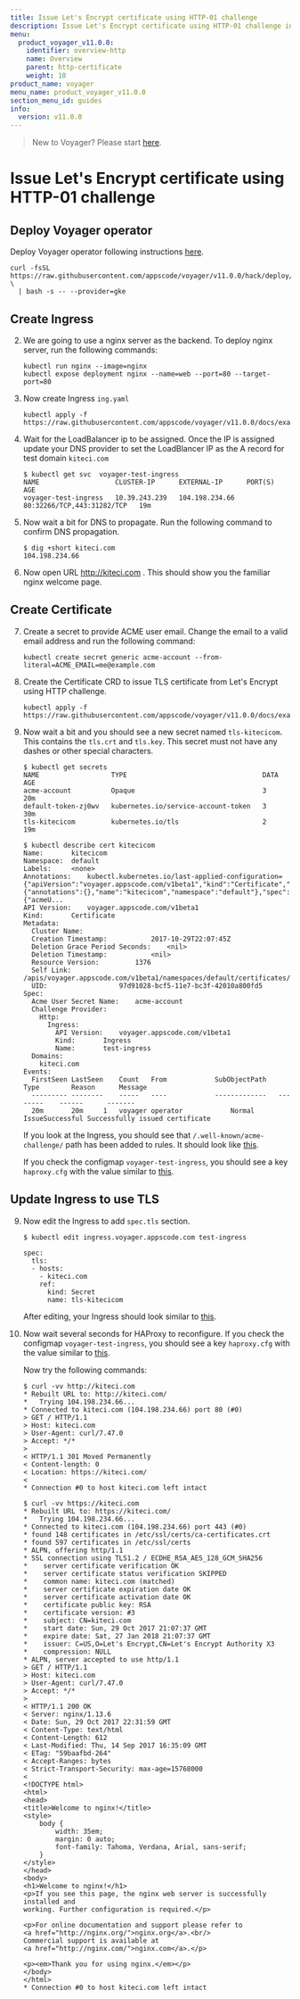 ```yaml
---
title: Issue Let's Encrypt certificate using HTTP-01 challenge
description: Issue Let's Encrypt certificate using HTTP-01 challenge in Kubernetes
menu:
  product_voyager_v11.0.0:
    identifier: overview-http
    name: Overview
    parent: http-certificate
    weight: 10
product_name: voyager
menu_name: product_voyager_v11.0.0
section_menu_id: guides
info:
  version: v11.0.0
---
```


> New to Voyager? Please start [here](/products/voyager/v11.0.0/concepts/overview).

# Issue Let's Encrypt certificate using HTTP-01 challenge

## Deploy Voyager operator

Deploy Voyager operator following instructions [here](/products/voyager/v11.0.0/setup/install).

```console
curl -fsSL https://raw.githubusercontent.com/appscode/voyager/v11.0.0/hack/deploy/voyager.sh \
  | bash -s -- --provider=gke
```

## Create Ingress

2. We are going to use a nginx server as the backend. To deploy nginx server, run the following commands:

    ```console
    kubectl run nginx --image=nginx
    kubectl expose deployment nginx --name=web --port=80 --target-port=80
    ```

3. Now create Ingress `ing.yaml`

    ```console
    kubectl apply -f https://raw.githubusercontent.com/appscode/voyager/v11.0.0/docs/examples/certificate/http/ing.yaml
    ```

4. Wait for the LoadBalancer ip to be assigned. Once the IP is assigned update your DNS provider to set the LoadBlancer IP as the A record for test domain `kiteci.com`

    ```console
    $ kubectl get svc  voyager-test-ingress
    NAME                   CLUSTER-IP      EXTERNAL-IP      PORT(S)                      AGE
    voyager-test-ingress   10.39.243.239   104.198.234.66   80:32266/TCP,443:31282/TCP   19m
    ```

5. Now wait a bit for DNS to propagate. Run the following command to confirm DNS propagation.

    ```console
    $ dig +short kiteci.com
    104.198.234.66
    ```

6. Now open URL http://kiteci.com . This should show you the familiar nginx welcome page.

## Create Certificate

7. Create a secret to provide ACME user email. Change the email to a valid email address and run the following command:

    ```console
    kubectl create secret generic acme-account --from-literal=ACME_EMAIL=me@example.com
    ```

8. Create the Certificate CRD to issue TLS certificate from Let's Encrypt using HTTP challenge.

    ```console
    kubectl apply -f https://raw.githubusercontent.com/appscode/voyager/v11.0.0/docs/examples/certificate/http/crt.yaml
    ```

8. Now wait a bit and you should see a new secret named `tls-kitecicom`. This contains the `tls.crt` and `tls.key`.
This secret must not have any dashes or other special characters.

    ```console
    $ kubectl get secrets
    NAME                  TYPE                                  DATA      AGE
    acme-account          Opaque                                3         20m
    default-token-zj0wv   kubernetes.io/service-account-token   3         30m
    tls-kitecicom         kubernetes.io/tls                     2         19m
    ```
    
    ```console
    $ kubectl describe cert kitecicom
    Name:		kitecicom
    Namespace:	default
    Labels:		<none>
    Annotations:	kubectl.kubernetes.io/last-applied-configuration={"apiVersion":"voyager.appscode.com/v1beta1","kind":"Certificate","metadata":{"annotations":{},"name":"kitecicom","namespace":"default"},"spec":{"acmeU...
    API Version:	voyager.appscode.com/v1beta1
    Kind:		Certificate
    Metadata:
      Cluster Name:
      Creation Timestamp:			2017-10-29T22:07:45Z
      Deletion Grace Period Seconds:	<nil>
      Deletion Timestamp:			<nil>
      Resource Version:			1376
      Self Link:				/apis/voyager.appscode.com/v1beta1/namespaces/default/certificates/kitecicom
      UID:					97d91028-bcf5-11e7-bc3f-42010a800fd5
    Spec:
      Acme User Secret Name:	acme-account
      Challenge Provider:
        Http:
          Ingress:
            API Version:	voyager.appscode.com/v1beta1
            Kind:		Ingress
            Name:		test-ingress
      Domains:
        kiteci.com
    Events:
      FirstSeen	LastSeen	Count	From			SubObjectPath	Type		Reason		Message
      ---------	--------	-----	----			-------------	--------	------		-------
      20m		20m		1	voyager operator			Normal		IssueSuccessful	Successfully issued certificate
    ```

    If you look at the Ingress, you should see that `/.well-known/acme-challenge/` path has been added to rules. It should look like [this](/products/voyager/v11.0.0/examples/certificate/http/ing-with-acme-path.yaml).
    
    If you check the configmap `voyager-test-ingress`, you should see a key `haproxy.cfg` with the value similar to [this](/products/voyager/v11.0.0/examples/certificate/http/haproxy-with-acme.cfg).

## Update Ingress to use TLS

9. Now edit the Ingress to add `spec.tls` section.

    ```console
    $ kubectl edit ingress.voyager.appscode.com test-ingress
    
    spec:
      tls:
      - hosts:
        - kiteci.com
        ref:
          kind: Secret
          name: tls-kitecicom
    ```
    
    After editing, your Ingress should look similar to [this](/products/voyager/v11.0.0/examples/certificate/http/ing-tls-acme.yaml).

10. Now wait several seconds for HAProxy to reconfigure. If you check the configmap `voyager-test-ingress`, you should see a key `haproxy.cfg` with the value similar to [this](/products/voyager/v11.0.0/examples/certificate/http/haproxy-ssl.cfg).

    Now try the following commands:
    
    ```console
    $ curl -vv http://kiteci.com
    * Rebuilt URL to: http://kiteci.com/
    *   Trying 104.198.234.66...
    * Connected to kiteci.com (104.198.234.66) port 80 (#0)
    > GET / HTTP/1.1
    > Host: kiteci.com
    > User-Agent: curl/7.47.0
    > Accept: */*
    >
    < HTTP/1.1 301 Moved Permanently
    < Content-length: 0
    < Location: https://kiteci.com/
    <
    * Connection #0 to host kiteci.com left intact
    ```
    
    ```console
    $ curl -vv https://kiteci.com
    * Rebuilt URL to: https://kiteci.com/
    *   Trying 104.198.234.66...
    * Connected to kiteci.com (104.198.234.66) port 443 (#0)
    * found 148 certificates in /etc/ssl/certs/ca-certificates.crt
    * found 597 certificates in /etc/ssl/certs
    * ALPN, offering http/1.1
    * SSL connection using TLS1.2 / ECDHE_RSA_AES_128_GCM_SHA256
    * 	 server certificate verification OK
    * 	 server certificate status verification SKIPPED
    * 	 common name: kiteci.com (matched)
    * 	 server certificate expiration date OK
    * 	 server certificate activation date OK
    * 	 certificate public key: RSA
    * 	 certificate version: #3
    * 	 subject: CN=kiteci.com
    * 	 start date: Sun, 29 Oct 2017 21:07:37 GMT
    * 	 expire date: Sat, 27 Jan 2018 21:07:37 GMT
    * 	 issuer: C=US,O=Let's Encrypt,CN=Let's Encrypt Authority X3
    * 	 compression: NULL
    * ALPN, server accepted to use http/1.1
    > GET / HTTP/1.1
    > Host: kiteci.com
    > User-Agent: curl/7.47.0
    > Accept: */*
    >
    < HTTP/1.1 200 OK
    < Server: nginx/1.13.6
    < Date: Sun, 29 Oct 2017 22:31:59 GMT
    < Content-Type: text/html
    < Content-Length: 612
    < Last-Modified: Thu, 14 Sep 2017 16:35:09 GMT
    < ETag: "59baafbd-264"
    < Accept-Ranges: bytes
    < Strict-Transport-Security: max-age=15768000
    <
    <!DOCTYPE html>
    <html>
    <head>
    <title>Welcome to nginx!</title>
    <style>
        body {
            width: 35em;
            margin: 0 auto;
            font-family: Tahoma, Verdana, Arial, sans-serif;
        }
    </style>
    </head>
    <body>
    <h1>Welcome to nginx!</h1>
    <p>If you see this page, the nginx web server is successfully installed and
    working. Further configuration is required.</p>
    
    <p>For online documentation and support please refer to
    <a href="http://nginx.org/">nginx.org</a>.<br/>
    Commercial support is available at
    <a href="http://nginx.com/">nginx.com</a>.</p>
    
    <p><em>Thank you for using nginx.</em></p>
    </body>
    </html>
    * Connection #0 to host kiteci.com left intact
    ```
